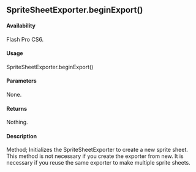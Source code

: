 ## SpriteSheetExporter.beginExport()

#### Availability

Flash Pro CS6.

#### Usage

SpriteSheetExporter.beginExport()

#### Parameters

None.

#### Returns

Nothing.

#### Description

Method; Initializes the SpriteSheetExporter to create a new sprite sheet. This method is not necessary if you create the exporter from new. It is necessary if you reuse the same exporter to make multiple sprite sheets.

